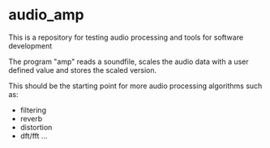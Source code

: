 # audio_amp
This is a repository for testing audio processing and tools for software development

The program "amp" reads a soundfile, scales the audio data with a
user defined value and stores the scaled version.

This should be the starting point for more audio processing algorithms
such as:

- filtering
- reverb
- distortion
- dft/fft
...
